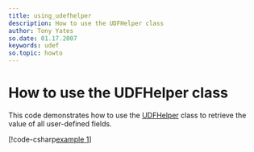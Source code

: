 ```yaml
---
title: using_udefhelper
description: How to use the UDFHelper class
author: Tony Yates
so.date: 01.17.2007
keywords: udef
so.topic: howto
---
```


# How to use the UDFHelper class

This code demonstrates how to use the [UDFHelper][1] class to retrieve the value of all user-defined fields.

[!code-csharp[example 1](includes/how-to-use-udefhelper.cs)]

<!-- Referenced links -->
[1]: udefhelper-class.md

<!-- Referenced images -->
